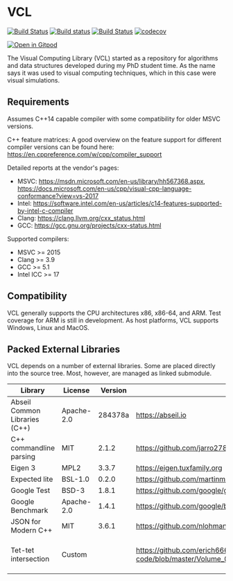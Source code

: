 VCL
===

[![Build Status](https://travis-ci.org/bfierz/vcl.svg?branch=master)](https://travis-ci.org/bfierz/vcl)
[![Build status](https://ci.appveyor.com/api/projects/status/ul6ci6u6t2wgyes7?svg=true)](https://ci.appveyor.com/project/bfierz/vcl)
[![Build Status](https://dev.azure.com/basilfierz/VCL/_apis/build/status/vcl?branchName=master)](https://dev.azure.com/basilfierz/VCL/_build/latest?definitionId=2&branchName=master)
[![codecov](https://codecov.io/gh/bfierz/vcl/branch/master/graph/badge.svg)](https://codecov.io/gh/bfierz/vcl)

[![Open in Gitpod](https://gitpod.io/button/open-in-gitpod.svg)](https://gitpod.io/#https://github.com/bfierz/vcl)

The Visual Computing Library (VCL) started as a repository for algorithms and data structures developed during my PhD student time. As the name says it was used to visual computing techniques, which in this case were visual simulations.

Requirements
------------

Assumes C++14 capable compiler with some compatibility for older MSVC versions.

C++ feature matrices:
A good overview on the feature support for different compiler versions can be found here: https://en.cppreference.com/w/cpp/compiler_support

Detailed reports at the vendor's pages:

* MSVC: https://msdn.microsoft.com/en-us/library/hh567368.aspx, https://docs.microsoft.com/en-us/cpp/visual-cpp-language-conformance?view=vs-2017
* Intel: https://software.intel.com/en-us/articles/c14-features-supported-by-intel-c-compiler
* Clang: https://clang.llvm.org/cxx_status.html
* GCC: https://gcc.gnu.org/projects/cxx-status.html

Supported compilers:

* MSVC >= 2015
* Clang >= 3.9
* GCC >= 5.1
* Intel ICC >= 17

Compatibility
-------------

VCL generally supports the CPU architectures x86, x86-64, and ARM. Test coverage for ARM is still in development.
As host platforms, VCL supports Windows, Linux and MacOS.

Packed External Libraries
--------------------------

VCL depends on a number of external libraries. Some are placed directly into the source tree.
Most, however, are managed as linked submodule.

| Library                       | License    | Version  | Source                                       | Notes                     |
|-------------------------------|------------|----------|----------------------------------------------|---------------------------|
| Abseil Common Libraries (C++) | Apache-2.0 | 284378a  | https://abseil.io                            | Release 20181200 + bugfix |
| C++ commandline parsing       | MIT        | 2.1.2    | https://github.com/jarro2783/cxxopts         | In source tree            |
| Eigen 3                       | MPL2       | 3.3.7    | https://eigen.tuxfamily.org                  |                           |
| Expected lite                 | BSL-1.0    | 0.2.0    | https://github.com/martinmoene/expected-lite | In source tree            |
| Google Test                   | BSD-3      | 1.8.1    | https://github.com/google/googletest         |                           |
| Google Benchmark              | Apache-2.0 | 1.4.1    | https://github.com/google/benchmark          |                           |
| JSON for Modern C++           | MIT        | 3.6.1    | https://github.com/nlohmann/json             |                           |
| Tet-tet intersection          | Custom     |          | https://github.com/erich666/jgt-code/blob/master/Volume_07/Number_2/Ganovelli2002/tet_a_tet.h | Refactored implementation. The license is included [here](./doc/license_ganovelli_tet_a_tet.md) |
